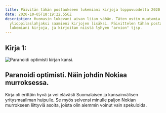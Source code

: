 ```yaml
---
title: Päivitän tähän postaukseen lukemiani kirjoja loppuvuodelta 2020
date: 2020-10-05T18:19:22.556Z
description: Huomasin lukevani aivan liian vähän. Täten ostin muutamia kirjoja
  ylioppilaslahjaksi saamieni kirjojen lisäksi. Päivittelen tähän postaukseen
  lukemiani kirjoja, ja kirjoitan niistä lyhyen "arvion" tjsp.
---
```

## Kirja 1:

![Paranoidi optimisti kirjan kansi.](/img/kirja1.jpg)

## Paranoidi optimisti. Näin johdin Nokiaa murroksessa.

Kirja oli erittäin hyvä ja vei elävästi Suomalaisen ja kansainvälisen yritysmaailman huipulle. Se myös selvensi minulle paljon Nokian murrokseen liittyviä asoita, joista olin aiemmin voinut vain spekuloida.